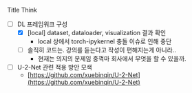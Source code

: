 Title
Think
- [ ] DL 프레임워크 구성
    - [x] [local] dataset, dataloader, visualization 결과 확인
        - local 상에서 torch-ipykernel 충돌 이슈로 인해 중단
    - [ ] 솔직히 코드는. 강의를 듣는다고 작성이 편해지는게 아니라..
        - 현재는 의지의 문제임 중꺽마 회사에서 무엇을 할 수 있을까.
        
- [ ] U-2-Net 관련 적용 방안 모색
    - [https://github.com/xuebinqin/U-2-Net](https://github.com/xuebinqin/U-2-Net)